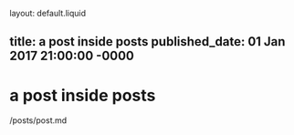 layout: default.liquid

title: a post inside posts
published_date: 01 Jan 2017 21:00:00 -0000
---

# a post inside posts

/posts/post.md
